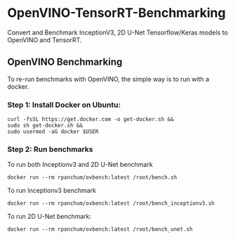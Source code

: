 # OpenVINO-TensorRT-Benchmarking
Convert and Benchmark InceptionV3, 2D U-Net Tensorflow/Keras models to OpenVINO and TensorRT.

## OpenVINO Benchmarking

To re-run benchmarks with OpenVINO, the simple way is to run with a docker.

### Step 1: Install Docker on Ubuntu:

```
curl -fsSL https://get.docker.com -o get-docker.sh &&
sudo sh get-docker.sh && 
sudo usermod -aG docker $USER
```

### Step 2: Run benchmarks
To run both Inceptionv3 and 2D U-Net benchmark
```
docker run --rm rpanchum/ovbench:latest /root/bench.sh
```

To run Inceptionv3 benchmark
```
docker run --rm rpanchum/ovbench:latest /root/bench_inceptionv3.sh
```

To run 2D U-Net benchmark:
```
docker run --rm rpanchum/ovbench:latest /root/bench_unet.sh
```


